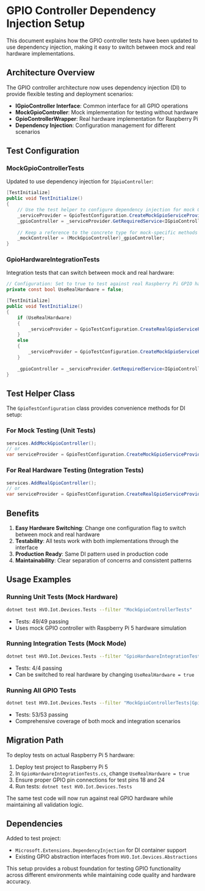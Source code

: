 # GPIO Controller Dependency Injection Setup

This document explains how the GPIO controller tests have been updated to use dependency injection, making it easy to switch between mock and real hardware implementations.

## Architecture Overview

The GPIO controller architecture now uses dependency injection (DI) to provide flexible testing and deployment scenarios:

- **IGpioController Interface**: Common interface for all GPIO operations
- **MockGpioController**: Mock implementation for testing without hardware
- **GpioControllerWrapper**: Real hardware implementation for Raspberry Pi
- **Dependency Injection**: Configuration management for different scenarios

## Test Configuration

### MockGpioControllerTests
Updated to use dependency injection for `IGpioController`:

```csharp
[TestInitialize]
public void TestInitialize()
{
    // Use the test helper to configure dependency injection for mock GPIO
    _serviceProvider = GpioTestConfiguration.CreateMockGpioServiceProvider();
    _gpioController = _serviceProvider.GetRequiredService<IGpioController>();
    
    // Keep a reference to the concrete type for mock-specific methods
    _mockController = (MockGpioController)_gpioController;
}
```

### GpioHardwareIntegrationTests
Integration tests that can switch between mock and real hardware:

```csharp
// Configuration: Set to true to test against real Raspberry Pi GPIO hardware
private const bool UseRealHardware = false;

[TestInitialize]
public void TestInitialize()
{
    if (UseRealHardware)
    {
        _serviceProvider = GpioTestConfiguration.CreateRealGpioServiceProvider();
    }
    else
    {
        _serviceProvider = GpioTestConfiguration.CreateMockGpioServiceProvider();
    }
    
    _gpioController = _serviceProvider.GetRequiredService<IGpioController>();
}
```

## Test Helper Class

The `GpioTestConfiguration` class provides convenience methods for DI setup:

### For Mock Testing (Unit Tests)
```csharp
services.AddMockGpioController();
// or
var serviceProvider = GpioTestConfiguration.CreateMockGpioServiceProvider();
```

### For Real Hardware Testing (Integration Tests)
```csharp
services.AddRealGpioController();
// or
var serviceProvider = GpioTestConfiguration.CreateRealGpioServiceProvider();
```

## Benefits

1. **Easy Hardware Switching**: Change one configuration flag to switch between mock and real hardware
2. **Testability**: All tests work with both implementations through the interface
3. **Production Ready**: Same DI pattern used in production code
4. **Maintainability**: Clear separation of concerns and consistent patterns

## Usage Examples

### Running Unit Tests (Mock Hardware)
```bash
dotnet test HVO.Iot.Devices.Tests --filter "MockGpioControllerTests"
```
- Tests: 49/49 passing
- Uses mock GPIO controller with Raspberry Pi 5 hardware simulation

### Running Integration Tests (Mock Mode)
```bash
dotnet test HVO.Iot.Devices.Tests --filter "GpioHardwareIntegrationTests"
```
- Tests: 4/4 passing
- Can be switched to real hardware by changing `UseRealHardware = true`

### Running All GPIO Tests
```bash
dotnet test HVO.Iot.Devices.Tests --filter "MockGpioControllerTests|GpioHardwareIntegrationTests"
```
- Tests: 53/53 passing
- Comprehensive coverage of both mock and integration scenarios

## Migration Path

To deploy tests on actual Raspberry Pi 5 hardware:

1. Deploy test project to Raspberry Pi 5
2. In `GpioHardwareIntegrationTests.cs`, change `UseRealHardware = true`
3. Ensure proper GPIO pin connections for test pins 18 and 24
4. Run tests: `dotnet test HVO.Iot.Devices.Tests`

The same test code will now run against real GPIO hardware while maintaining all validation logic.

## Dependencies

Added to test project:
- `Microsoft.Extensions.DependencyInjection` for DI container support
- Existing GPIO abstraction interfaces from `HVO.Iot.Devices.Abstractions`

This setup provides a robust foundation for testing GPIO functionality across different environments while maintaining code quality and hardware accuracy.
